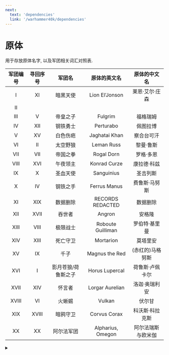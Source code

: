 ```yaml
---
next:
  text: 'dependencies'
  link: '/warhammer40k/dependencies'
---
```


# 原体

用于存放原体名字, 以及军团相关词汇对照表.

| 军团编号 | 寻回序号 |       军团名        |   原体的英文名    |    原体的中文名    |
|:--------:|:--------:|:-------------------:|:-----------------:|:------------------:|
|    I     |    XI    |      暗黑天使       |  Lion El'Jonson   |   莱恩·艾尔·庄森   |
|    II    |          |                     |                   |                    |
|   III    |    V     |      帝皇之子       |      Fulgrim      |      福格瑞姆      |
|    IV    |   XII    |      钢铁勇士       |     Perturabo     |      佩图拉博      |
|    V     |    XV    |      白色伤疤       |   Jaghatai Khan   |     察合台可汗     |
|    VI    |    II    |      太空野狼       |    Leman Russ     |     黎曼·鲁斯      |
|   VII    |   VII    |      帝国之拳       |    Rogal Dorn     |     罗格·多恩      |
|   VIII   |   XVI    |      午夜领主       |   Konrad Curze    |    康拉德·科兹     |
|    IX    |    X     |      圣血天使       |    Sanguinius     |      圣吉列斯      |
|    X     |    IV    |      钢铁之手       |   Ferrus Manus    |   费鲁斯·马努斯    |
|    XI    |   XIX    |      数据删除       | RECORDS REDACTED  |      数据删除      |
|   XII    |   XVII   |       吞世者        |      Angron       |       安格隆       |
|   XIII   |   VIII   |      极限战士       | Roboute Guilliman |   罗伯特·基里曼    |
|   XIV    |   XIII   |      死亡守卫       |     Mortarion     |      莫塔里安      |
|    XV    |    IX    |        千子         |  Magnus the Red   |  (赤红的)马格努斯  |
|   XVI    |    I     | 影月苍狼/荷鲁斯之子 |  Horus Lupercal   |  荷鲁斯·卢佩卡尔   |
|   XVII   |   XIV    |       怀言者        |  Lorgar Aurelian  |   洛迦·奥瑞利安    |
|  XVIII   |    VI    |       火蜥蜴        |      Vulkan       |       伏尔甘       |
|   XIX    |  XVIII   |      暗鸦守卫       |   Corvus Corax    |  科沃斯·科拉克斯   |
|    XX    |    XX    |     阿尔法军团      | Alpharius, Omegon | 阿尔法瑞斯与欧米伽 |

<details>
<summary></summary>

| 军团编号 | 寻回序号 |                       军团名                       |                        原体的英文名                        |                    原体的中文名                    |
|:--------:|:--------:|:-----------------------------------------------:|:----------------------------------------------------------:|:----------------------------------------------:|
|    II    |   III    | <details><summary></summary>~~数据删除~~</details> | <details><summary></summary>~~RECORDS REDACTED~~</details> | <details><summary></summary>~~数据删除~~</details> |

</details>
